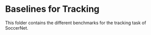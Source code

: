 # Baselines for Tracking

This folder contains the different benchmarks for the tracking task of SoccerNet.

